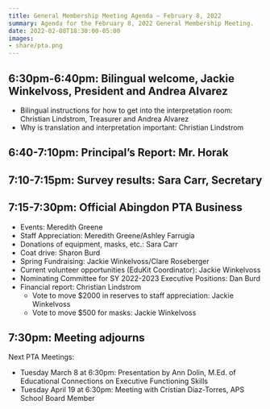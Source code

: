 ```yaml
---
title: General Membership Meeting Agenda – February 8, 2022
summary: Agenda for the February 8, 2022 General Membership Meeting.
date: 2022-02-08T18:30:00-05:00
images:
- share/pta.png
---
```


## 6:30pm-6:40pm: Bilingual welcome, Jackie Winkelvoss, President and Andrea Alvarez

- Bilingual instructions for how to get into the interpretation room: Christian Lindstrom, Treasurer and Andrea Alvarez
- Why is translation and interpretation important: Christian Lindstrom

## 6:40-7:10pm: Principal’s Report: Mr. Horak

## 7:10-7:15pm: Survey results: Sara Carr, Secretary

## 7:15-7:30pm: Official Abingdon PTA Business

- Events: Meredith Greene
- Staff Appreciation: Meredith Greene/Ashley Farrugia
- Donations of equipment, masks, etc.: Sara Carr
- Coat drive: Sharon Burd
- Spring Fundraising: Jackie Winkelvoss/Clare Roseberger
- Current volunteer opportunities (EduKit Coordinator): Jackie Winkelvoss
- Nominating Committee for SY 2022-2023 Executive Positions: Dan Burd
- Financial report: Christian Lindstrom
  - Vote to move $2000 in reserves to staff appreciation: Jackie Winkelvoss
  - Vote to move $500 for masks: Jackie Winkelvoss

## 7:30pm: Meeting adjourns

Next PTA Meetings:
- Tuesday March 8 at 6:30pm: Presentation by Ann Dolin, M.Ed. of Educational Connections on Executive Functioning Skills
- Tuesday April 19 at 6:30pm: Meeting with Cristian Diaz-Torres, APS School Board Member